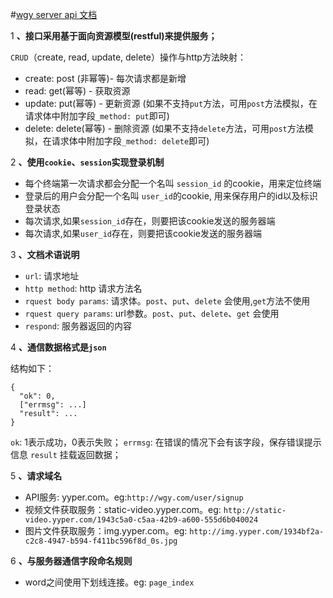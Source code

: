 #[wgy server api 文档](http://bugknightyyp.github.io/wgy-server-api "wgy server api 文档")

1 **、接口采用基于面向资源模型(restful)来提供服务；**

`CRUD`（create, read, update, delete）操作与http方法映射：
* create: post (非幂等)- 每次请求都是新增
* read: get(幂等) - 获取资源
* update: put(幂等) - 更新资源 (如果不支持`put`方法，可用`post`方法模拟，在请求体中附加字段`_method: put`即可)
* delete: delete(幂等) - 删除资源 (如果不支持`delete`方法，可用`post`方法模拟，在请求体中附加字段`_method: delete`即可)


2 **、使用`cookie`、`session`实现登录机制**

* 每个终端第一次请求都会分配一个名叫 `session_id` 的cookie，用来定位终端
* 登录后的用户会分配一个名叫 `user_id`的cookie, 用来保存用户的id以及标识登录状态
* 每次请求,如果`session_id`存在，则要把该cookie发送的服务器端
* 每次请求,如果`user_id`存在，则要把该cookie发送的服务器端

3 **、文档术语说明**

* `url`: 请求地址
* `http method`: http 请求方法名
* `rquest body params`: 请求体。`post`、`put`、`delete` 会使用,`get`方法不使用
* `rquest query params`: url参数。`post`、`put`、`delete`、`get` 会使用
* `respond`: 服务器返回的内容


4 **、通信数据格式是`json`**

结构如下：
```
{
  "ok": 0,
  ["errmsg": ...]
  "result": ...
}
```
`ok`: 1表示成功，0表示失败；
`errmsg`: 在错误的情况下会有该字段，保存错误提示信息
`result` 挂载返回数据；

5 **、请求域名**

* API服务: yyper.com。eg:`http://wgy.com/user/signup`
* 视频文件获取服务：static-video.yyper.com。eg: `http://static-video.yyper.com/1943c5a0-c5aa-42b9-a600-555d6b040024`
* 图片文件获取服务：img.yyper.com。eg: `http://img.yyper.com/1934bf2a-c2c8-4947-b594-f411bc596f8d_0s.jpg`

6 **、与服务器通信字段命名规则**
* word之间使用下划线连接。eg: `page_index`


